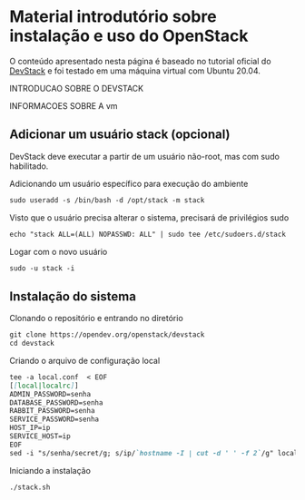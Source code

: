 # Material introdutório sobre instalação e uso do OpenStack

O conteúdo apresentado nesta página é baseado no tutorial oficial do [DevStack](https://docs.openstack.org/devstack/latest/) e foi testado em uma máquina virtual com Ubuntu 20.04.

INTRODUCAO SOBRE O DEVSTACK

INFORMACOES SOBRE A vm

## Adicionar um usuário stack (opcional)

DevStack deve executar a partir de um usuário não-root, mas com sudo habilitado.

Adicionando um usuário específico para execução do ambiente

```markdown
sudo useradd -s /bin/bash -d /opt/stack -m stack
```

Visto que o usuário precisa alterar o sistema, precisará de privilégios sudo

```markdown
echo "stack ALL=(ALL) NOPASSWD: ALL" | sudo tee /etc/sudoers.d/stack
```

Logar com o novo usuário

```markdown
sudo -u stack -i
```

## Instalação do sistema

Clonando o repositório e entrando no diretório

```markdown
git clone https://opendev.org/openstack/devstack
cd devstack
```

Criando o arquivo de configuração local

```markdown
tee -a local.conf  < EOF
[[local|localrc]]
ADMIN_PASSWORD=senha
DATABASE_PASSWORD=senha
RABBIT_PASSWORD=senha
SERVICE_PASSWORD=senha
HOST_IP=ip
SERVICE_HOST=ip
EOF
sed -i "s/senha/secret/g; s/ip/`hostname -I | cut -d ' ' -f 2`/g" local.conf
```

Iniciando a instalação

```markdown
./stack.sh
```
